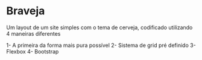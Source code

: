 # Braveja
Um layout de um site simples com o tema de cerveja, codificado utilizando 4 maneiras diferentes

1- A primeira da forma mais pura possível
2- Sistema de grid pré definido
3- Flexbox
4- Bootstrap

